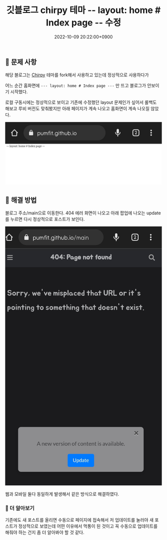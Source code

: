 ﻿---
title: '깃블로그 chirpy 테마 -- layout: home # Index page -- 수정'
date: 2022-10-09 20:22:00+0900
categories: [ETC, blog]
tags: [jekyll,chirpy] 
---

## 👾 문제 사항

해당 블로그는 [Chirpy](https://github.com/cotes2020/jekyll-theme-chirpy) 테마를 fork해서 사용하고 있는데 정상적으로 사용하다가

어느 순간 홈화면에 `--- layout: home # Index page ---` 만 뜨고 블로그가 안보이기 시작했다.

로컬 구동시에는 정상적으로 보이고 기존에 수정했던 layout 문제인가 싶어서 롤백도 해보고 루비 버전도 맞춰봤지만 아래 페이지가
계속 나오고 홈화면이 계속 나오질 않았다.

![error-page](/assets/img/post/etc/errorPage.jpg)


## 🧐 해결 방법

블로그 주소/main으로 이동한다. 404 에러 화면이 나오고 아래 팝업에 나오는 update를 누르면 다시 정상적으로 포스트가 보인다.

![error-page](/assets/img/post/etc/main.jpg)

웹과 모바일 둘다 동일하게 발생해서 같은 방식으로 해결하였다.

### 🤔 더 알아보기

기존에도 새 포스트를 올리면 수동으로 페이지에 접속해서 저 업데이트를 눌러야 새 포스트가 정상적으로 보였는데
어떤 이유에서 먹통이 된 것이고 꼭 수동으로 업데이트를 해줘야 하는 건지 좀 더 알아봐야 할 것 같다.